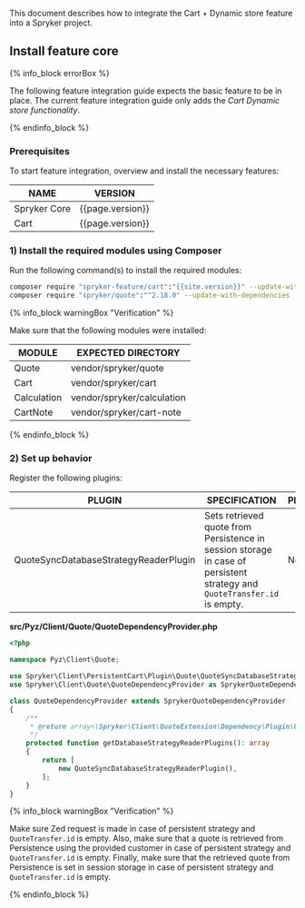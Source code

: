 
This document describes how to integrate the Cart + Dynamic store feature into a Spryker project.

## Install feature core

{% info_block errorBox %}

The following feature integration guide expects the basic feature to be in place. The current feature integration guide only adds the *Cart Dynamic store functionality*.

{% endinfo_block %}

### Prerequisites

To start feature integration, overview and install the necessary features:

| NAME | VERSION |
| --- | --- |
| Spryker Core | {{page.version}} |
| Cart | {{page.version}} |

### 1) Install the required modules using Composer

Run the following command(s) to install the required modules:

```bash
composer require "spryker-feature/cart":"{{site.version}}" --update-with-dependencies
composer require "spryker/quote":"^2.18.0" --update-with-dependencies
```
 

{% info_block warningBox "Verification" %}

Make sure that the following modules were installed:

| MODULE | EXPECTED DIRECTORY |
| --- | --- |
| Quote | vendor/spryker/quote |
| Cart | vendor/spryker/cart |
| Calculation | vendor/spryker/calculation |
| CartNote | vendor/spryker/cart-note |


{% endinfo_block %}

### 2) Set up behavior


Register the following plugins:

| PLUGIN                                      | SPECIFICATION                                                                                                                             | PREREQUISITES      | NAMESPACE                                                |
|---------------------------------------------|-------------------------------------------------------------------------------------------------------------------------------------------|--------------------|----------------------------------------------------------|
| QuoteSyncDatabaseStrategyReaderPlugin       | Sets retrieved quote from Persistence in session storage in case of persistent strategy and `QuoteTransfer.id` is empty.                  | None               | Spryker\Zed\PriceCartConnector\Communication\Plugin      |



**src/Pyz/Client/Quote/QuoteDependencyProvider.php**

```php
<?php

namespace Pyz\Client\Quote;

use Spryker\Client\PersistentCart\Plugin\Quote\QuoteSyncDatabaseStrategyReaderPlugin;
use Spryker\Client\Quote\QuoteDependencyProvider as SprykerQuoteDependencyProvider;

class QuoteDependencyProvider extends SprykerQuoteDependencyProvider
{
    /**
     * @return array<\Spryker\Client\QuoteExtension\Dependency\Plugin\DatabaseStrategyReaderPluginInterface>
     */
    protected function getDatabaseStrategyReaderPlugins(): array
    {
        return [
            new QuoteSyncDatabaseStrategyReaderPlugin(),
        ];
    }
}
```

{% info_block warningBox "Verification" %}

Make sure Zed request is made in case of persistent strategy and `QuoteTransfer.id` is empty. Also, make sure that a quote is retrieved from Persistence using the provided customer in case of persistent strategy and `QuoteTransfer.id` is empty. 
Finally, make sure that the retrieved quote from Persistence is set in session storage in case of persistent strategy and `QuoteTransfer.id` is empty.

{% endinfo_block %}

